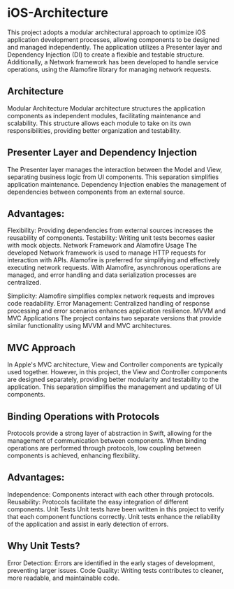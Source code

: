 # iOS-Architecture

This project adopts a modular architectural approach to optimize iOS application development processes, allowing components to be designed and managed independently. The application utilizes a Presenter layer and Dependency Injection (DI) to create a flexible and testable structure. Additionally, a Network framework has been developed to handle service operations, using the Alamofire library for managing network requests.

## Architecture
Modular Architecture
Modular architecture structures the application components as independent modules, facilitating maintenance and scalability. This structure allows each module to take on its own responsibilities, providing better organization and testability.

## Presenter Layer and Dependency Injection
The Presenter layer manages the interaction between the Model and View, separating business logic from UI components. This separation simplifies application maintenance. Dependency Injection enables the management of dependencies between components from an external source.

## Advantages:
Flexibility: Providing dependencies from external sources increases the reusability of components.
Testability: Writing unit tests becomes easier with mock objects.
Network Framework and Alamofire Usage
The developed Network framework is used to manage HTTP requests for interaction with APIs. Alamofire is preferred for simplifying and effectively executing network requests. With Alamofire, asynchronous operations are managed, and error handling and data serialization processes are centralized.

Simplicity: Alamofire simplifies complex network requests and improves code readability.
Error Management: Centralized handling of response processing and error scenarios enhances application resilience.
MVVM and MVC Applications
The project contains two separate versions that provide similar functionality using MVVM and MVC architectures.

## MVC Approach
In Apple's MVC architecture, View and Controller components are typically used together. However, in this project, the View and Controller components are designed separately, providing better modularity and testability to the application. This separation simplifies the management and updating of UI components.

## Binding Operations with Protocols
Protocols provide a strong layer of abstraction in Swift, allowing for the management of communication between components. When binding operations are performed through protocols, low coupling between components is achieved, enhancing flexibility.

## Advantages:
Independence: Components interact with each other through protocols.
Reusability: Protocols facilitate the easy integration of different components.
Unit Tests
Unit tests have been written in this project to verify that each component functions correctly. Unit tests enhance the reliability of the application and assist in early detection of errors.

## Why Unit Tests?
Error Detection: Errors are identified in the early stages of development, preventing larger issues.
Code Quality: Writing tests contributes to cleaner, more readable, and maintainable code.

